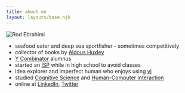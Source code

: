 ```yaml
---
title: about me
layout: layouts/base.njk
---
```


![Rod Ebrahimi](/images/rod-avatar042019.png)

* seafood eater and deep sea sportfisher - sometimes competitively
* collector of books by [Aldous Huxley](https://en.wikipedia.org/wiki/Aldous_Huxley)
* [Y Combinator](https://ycombinator.com) alumnus
* started an [ISP](https://en.wikipedia.org/wiki/Internet_service_provider) while in high school to avoid classes
* idea explorer and imperfect human who enjoys using [vi](https://en.wikipedia.org/wiki/Vi)
* studied [Cognitive Science](https://en.wikipedia.org/wiki/Cognitive_science) and [Human-Computer Interaction](https://en.wikipedia.org/wiki/Human%E2%80%93computer_interaction)
* online at [LinkedIn](https://linkedin.com/in/rodebrahimi), [Twitter](https://twitter.com/innovatebig)
